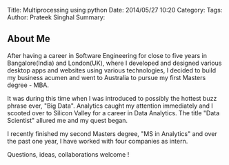 Title: Multiprocessing using python
Date: 2014/05/27 10:20
Category: 
Tags: 
Author: Prateek Singhal
Summary: 

## About Me

After having a career in Software Engineering for close to five years in Bangalore(India) and London(UK), where I developed and designed various desktop apps and websites using various technologies, I decided to build my business acumen and went to Australia to pursue my first Masters degree - MBA. 

It was during this time when I was introduced to possibly the hottest buzz phrase ever, "Big Data". Analytics caught my attention immediately and I scooted over to Silicon Valley for a career in Data Analytics. The title "Data Scientist" allured me and my quest began.

I recently finished my second Masters degree, "MS in Analytics" and over the past one year, I have worked with four companies as intern.

Questions, ideas, collaborations welcome !